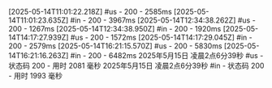 
[2025-05-14T11:01:22.218Z] #us - 200 - 2585ms
[2025-05-14T11:01:23.635Z] #in - 200 - 3967ms
[2025-05-14T12:34:38.262Z] #us - 200 - 1267ms
[2025-05-14T12:34:38.950Z] #in - 200 - 1920ms
[2025-05-14T14:17:27.939Z] #us - 200 - 1572ms
[2025-05-14T14:17:29.045Z] #in - 200 - 2579ms
[2025-05-14T16:21:15.570Z] #us - 200 - 5830ms
[2025-05-14T16:21:16.263Z] #in - 200 - 6482ms
2025年5月15日 凌晨2点6分39秒 #us - 状态码 200 - 用时 2081 毫秒
2025年5月15日 凌晨2点6分39秒 #in - 状态码 200 - 用时 1993 毫秒

